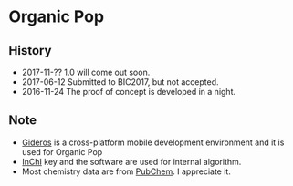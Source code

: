 # Organic Pop

## History
 - 2017-11-?? 1.0 will come out soon.
 - 2017-06-12 Submitted to BIC2017, but not accepted.
 - 2016-11-24 The proof of concept is developed in a night.

## Note
 - [Gideros](https://github.com/gideros/gideros) is a cross-platform mobile development environment and it is used for Organic Pop
 - [InChI](http://www.inchi-trust.org/) key and the software are used for internal algorithm.
 - Most chemistry data are from [PubChem](https://pubchem.ncbi.nlm.nih.gov/). I appreciate it.

